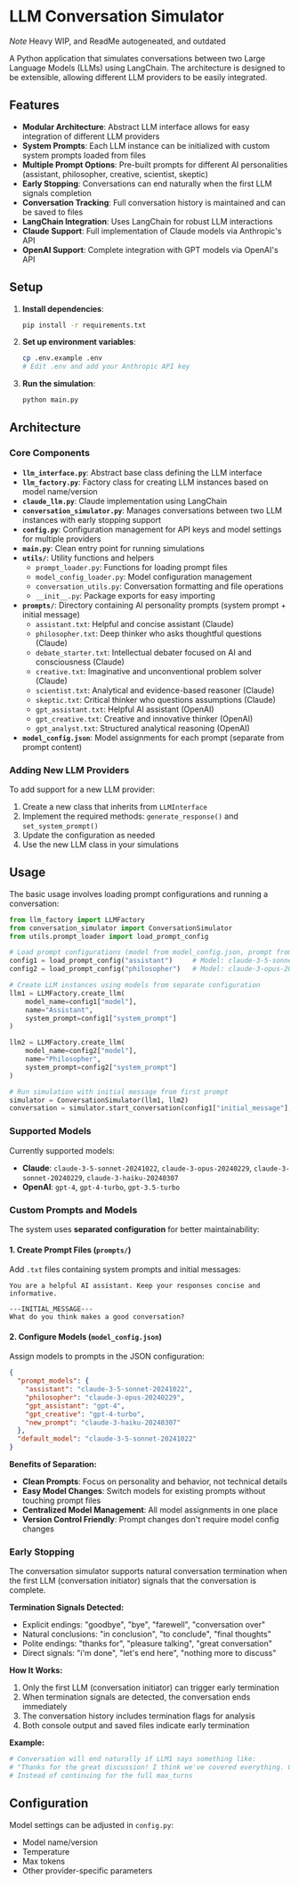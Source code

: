 # LLM Conversation Simulator

*Note* Heavy WIP, and ReadMe autogeneated, and outdated

A Python application that simulates conversations between two Large Language Models (LLMs) using LangChain. The architecture is designed to be extensible, allowing different LLM providers to be easily integrated.

## Features

- **Modular Architecture**: Abstract LLM interface allows for easy integration of different LLM providers
- **System Prompts**: Each LLM instance can be initialized with custom system prompts loaded from files
- **Multiple Prompt Options**: Pre-built prompts for different AI personalities (assistant, philosopher, creative, scientist, skeptic)
- **Early Stopping**: Conversations can end naturally when the first LLM signals completion
- **Conversation Tracking**: Full conversation history is maintained and can be saved to files
- **LangChain Integration**: Uses LangChain for robust LLM interactions
- **Claude Support**: Full implementation of Claude models via Anthropic's API
- **OpenAI Support**: Complete integration with GPT models via OpenAI's API

## Setup

1. **Install dependencies**:
   ```bash
   pip install -r requirements.txt
   ```

2. **Set up environment variables**:
   ```bash
   cp .env.example .env
   # Edit .env and add your Anthropic API key
   ```

3. **Run the simulation**:
   ```bash
   python main.py
   ```

## Architecture

### Core Components

- **`llm_interface.py`**: Abstract base class defining the LLM interface
- **`llm_factory.py`**: Factory class for creating LLM instances based on model name/version
- **`claude_llm.py`**: Claude implementation using LangChain
- **`conversation_simulator.py`**: Manages conversations between two LLM instances with early stopping support
- **`config.py`**: Configuration management for API keys and model settings for multiple providers
- **`main.py`**: Clean entry point for running simulations
- **`utils/`**: Utility functions and helpers
  - `prompt_loader.py`: Functions for loading prompt files
  - `model_config_loader.py`: Model configuration management
  - `conversation_utils.py`: Conversation formatting and file operations
  - `__init__.py`: Package exports for easy importing
- **`prompts/`**: Directory containing AI personality prompts (system prompt + initial message)
  - `assistant.txt`: Helpful and concise assistant (Claude)
  - `philosopher.txt`: Deep thinker who asks thoughtful questions (Claude)
  - `debate_starter.txt`: Intellectual debater focused on AI and consciousness (Claude)
  - `creative.txt`: Imaginative and unconventional problem solver (Claude)
  - `scientist.txt`: Analytical and evidence-based reasoner (Claude)
  - `skeptic.txt`: Critical thinker who questions assumptions (Claude)
  - `gpt_assistant.txt`: Helpful AI assistant (OpenAI)
  - `gpt_creative.txt`: Creative and innovative thinker (OpenAI)
  - `gpt_analyst.txt`: Structured analytical reasoning (OpenAI)
- **`model_config.json`**: Model assignments for each prompt (separate from prompt content)

### Adding New LLM Providers

To add support for a new LLM provider:

1. Create a new class that inherits from `LLMInterface`
2. Implement the required methods: `generate_response()` and `set_system_prompt()`
3. Update the configuration as needed
4. Use the new LLM class in your simulations

## Usage

The basic usage involves loading prompt configurations and running a conversation:

```python
from llm_factory import LLMFactory
from conversation_simulator import ConversationSimulator
from utils.prompt_loader import load_prompt_config

# Load prompt configurations (model from model_config.json, prompt from prompts/)
config1 = load_prompt_config("assistant")     # Model: claude-3-5-sonnet-20241022
config2 = load_prompt_config("philosopher")   # Model: claude-3-opus-20240229

# Create LLM instances using models from separate configuration
llm1 = LLMFactory.create_llm(
    model_name=config1["model"],
    name="Assistant", 
    system_prompt=config1["system_prompt"]
)

llm2 = LLMFactory.create_llm(
    model_name=config2["model"], 
    name="Philosopher",
    system_prompt=config2["system_prompt"]
)

# Run simulation with initial message from first prompt
simulator = ConversationSimulator(llm1, llm2)
conversation = simulator.start_conversation(config1["initial_message"], max_turns=5)
```

### Supported Models

Currently supported models:
- **Claude**: `claude-3-5-sonnet-20241022`, `claude-3-opus-20240229`, `claude-3-sonnet-20240229`, `claude-3-haiku-20240307`
- **OpenAI**: `gpt-4`, `gpt-4-turbo`, `gpt-3.5-turbo`

### Custom Prompts and Models

The system uses **separated configuration** for better maintainability:

#### 1. Create Prompt Files (`prompts/`)
Add `.txt` files containing system prompts and initial messages:

```
You are a helpful AI assistant. Keep your responses concise and informative.

---INITIAL_MESSAGE---
What do you think makes a good conversation?
```

#### 2. Configure Models (`model_config.json`)
Assign models to prompts in the JSON configuration:

```json
{
  "prompt_models": {
    "assistant": "claude-3-5-sonnet-20241022",
    "philosopher": "claude-3-opus-20240229", 
    "gpt_assistant": "gpt-4",
    "gpt_creative": "gpt-4-turbo",
    "new_prompt": "claude-3-haiku-20240307"
  },
  "default_model": "claude-3-5-sonnet-20241022"
}
```

**Benefits of Separation:**
- **Clean Prompts**: Focus on personality and behavior, not technical details
- **Easy Model Changes**: Switch models for existing prompts without touching prompt files
- **Centralized Model Management**: All model assignments in one place
- **Version Control Friendly**: Prompt changes don't require model config changes

### Early Stopping

The conversation simulator supports natural conversation termination when the first LLM (conversation initiator) signals that the conversation is complete.

**Termination Signals Detected:**
- Explicit endings: "goodbye", "bye", "farewell", "conversation over"
- Natural conclusions: "in conclusion", "to conclude", "final thoughts"
- Polite endings: "thanks for", "pleasure talking", "great conversation"
- Direct signals: "i'm done", "let's end here", "nothing more to discuss"

**How It Works:**
1. Only the first LLM (conversation initiator) can trigger early termination
2. When termination signals are detected, the conversation ends immediately
3. The conversation history includes termination flags for analysis
4. Both console output and saved files indicate early termination

**Example:**
```python
# Conversation will end naturally if LLM1 says something like:
# "Thanks for the great discussion! I think we've covered everything. Goodbye!"
# Instead of continuing for the full max_turns
```

## Configuration

Model settings can be adjusted in `config.py`:

- Model name/version
- Temperature
- Max tokens
- Other provider-specific parameters
